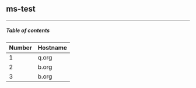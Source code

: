 ## ms-test
- - - -   
##### Table of contents  
Number | Hostname 
--- | ---  
1 | q.org  
2 | b.org  
3 | b.org  

